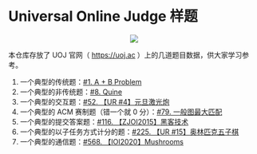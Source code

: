 # Universal Online Judge 样题

<p align="center"><img src="https://raw.githubusercontent.com/vfleaking/uoj/master/web/public/pictures/UOJ.png"></p>

本仓库存放了 UOJ 官网（ https://uoj.ac ）上的几道题目数据，供大家学习参考。

1. 一个典型的传统题：[\#1. A + B Problem](https://uoj.ac/problem/1)
2. 一个典型的非传统题：[\#8. Quine](https://uoj.ac/problem/8)
3. 一个典型的交互题：[\#52. 【UR \#4】元旦激光炮](https://uoj.ac/problem/52)
4. 一个典型的 ACM 赛制题（错一个就 0 分）：[\#79. 一般图最大匹配](https://uoj.ac/problem/79)
5. 一个典型的提交答案题：[\#116. 【ZJOI2015】黑客技术](https://uoj.ac/problem/116)
6. 一个典型的以子任务方式计分的题：[\#225. 【UR #15】奥林匹克五子棋](https://uoj.ac/problem/225)
7. 一个典型的通信题：[\#568. 【IOI2020】Mushrooms](https://uoj.ac/problem/568)
